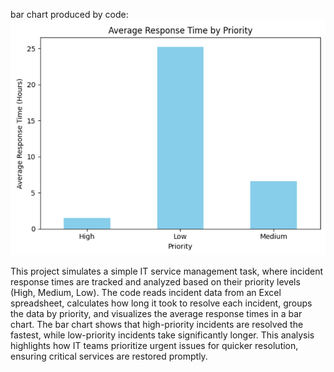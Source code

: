 bar chart produced by code:
![img.png](img.png)

This project simulates a simple IT service management task, where incident response times 
are tracked and analyzed based on their priority levels (High, Medium, Low). The code reads 
incident data from an Excel spreadsheet, calculates how long it took to resolve each incident, 
groups the data by priority, and visualizes the average response times in a bar chart. The bar 
chart shows that high-priority incidents are resolved the fastest, while low-priority incidents 
take significantly longer. This analysis highlights how IT teams prioritize urgent issues for 
quicker resolution, ensuring critical services are restored promptly.
